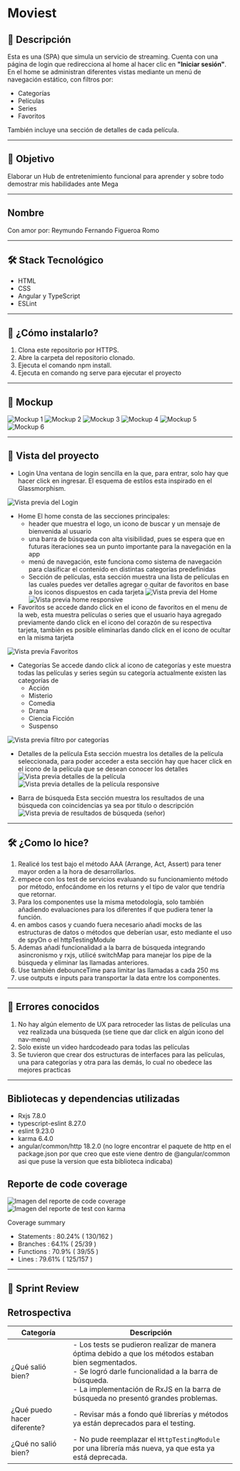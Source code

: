 # Moviest

## 📄 Descripción

Esta es una (SPA) que simula un servicio de streaming. Cuenta con una página de login que redirecciona al home al hacer clic en **"Iniciar sesión"**.  
En el home se administran diferentes vistas mediante un menú de navegación estático, con filtros por:

- Categorías
- Películas
- Series
- Favoritos  

También incluye una sección de detalles de cada película.

---

## 🎯 Objetivo

Elaborar un Hub de entretenimiento funcional para aprender y sobre todo demostrar mis habilidades ante Mega

---

## Nombre

Con amor por: Reymundo Fernando Figueroa Romo

---

## 🛠️ Stack Tecnológico

- HTML  
- CSS  
- Angular y TypeScript
- ESLint

---

## 🚀 ¿Cómo instalarlo?

1. Clona este repositorio por HTTPS.
2. Abre la carpeta del repositorio clonado.
3. Ejecuta el comando npm install.
4. Ejecuta en comando ng serve para ejecutar el proyecto

---

## 🎨 Mockup

![Mockup 1](./public/assets/images/mockup1.jpg)
![Mockup 2](./public/assets/images/mockup2.jpg)
![Mockup 3](./public/assets/images/mockup3.jpg)
![Mockup 4](./public/assets/images/Login-responsive.jpg)
![Mockup 5](./public/assets/images/peliculas-responsive.jpg)
![Mockup 6](./public/assets/images/detalles-responsive.jpg)

---

## 👀 Vista del proyecto

- Login
Una ventana de login sencilla en la que, para entrar, solo hay que hacer click en ingresar. El esquema de estilos esta inspirado en el Glassmorphism.

![Vista previa del Login](./public/assets/images/Captura-login.png)

- Home
El home consta de las secciones principales:
  - header que muestra el logo, un icono de buscar y un mensaje de bienvenida al usuario
  - una barra de búsqueda con alta visibilidad, pues se espera que en futuras iteraciones sea un
   punto importante para la navegación en la app
  - menú de navegación, este funciona como sistema de navegación para clasificar el contenido en distintas categorías predefinidas
  - Sección de películas, esta sección muestra una lista de películas en las cuales puedes ver detalles agregar o quitar de favoritos en base a los iconos    dispuestos en cada tarjeta
![Vista previa del Home](./public/assets/images/home-actualizado.png)
![Vista previa home responsive](./public/assets/images/captura-peliculas-responsive.png)
- Favoritos
se accede dando click en el icono de favoritos en el menu de la web, esta muestra películas o series que el usuario haya agregado previamente dando click en el icono del corazón de su respectiva tarjeta, también es posible eliminarlas dando click en el icono de ocultar en la misma tarjeta

![Vista previa Favoritos](./public/assets/images/favoritos-actualizado.png)

- Categorías
Se accede dando click al icono de categorías y este muestra todas las películas y series según su categoría
actualmente existen las categorías de
  - Acción
  - Misterio
  - Comedia
  - Drama
  - Ciencia Ficción
  - Suspenso

![Vista previa filtro por categorías](./public/assets/images/Captura-categorias.png)

- Detalles de la película
Esta sección muestra los detalles de la película seleccionada, para poder acceder a esta sección hay que hacer click en el icono de la película que se desean conocer los detalles
![Vista previa detalles de la película](./public/assets/images/movie-details-actualizada.png)
![Vista previa detalles de la película responsive](./public/assets/images/movie-details-responsive.png)

- Barra de búsqueda
Esta sección muestra los resultados de una búsqueda con coincidencias ya sea por titulo o descripción
![Vista previa de resultados de búsqueda (señor)](./public/assets/images/busqueda.png)

---

## 🛠️ ¿Como lo hice?

1. Realicé los test bajo el método AAA (Arrange, Act, Assert) para tener mayor orden a la hora de desarrollarlos.
2. empece con los test de servicios evaluando su funcionamiento método por método, enfocándome en los returns y el tipo de valor que tendría que retornar.
3. Para los componentes use la misma metodología, solo también añadiendo evaluaciones para los diferentes if que pudiera tener la función.
4. en ambos casos y cuando fuera necesario añadí mocks de las estructuras de datos o métodos que deberían usar, esto mediante el uso de spyOn o el httpTestingModule
5. Ademas añadí funcionalidad a la barra de búsqueda integrando asincronismo y rxjs, utilicé switchMap para manejar los pipe de la búsqueda y eliminar las llamadas anteriores.
6. Use también debounceTime para limitar las llamadas a cada 250 ms
7. use outputs e inputs para transportar la data entre los componentes.

---

## 🐞 Errores conocidos

1. No hay algún elemento de UX para retroceder las listas de películas una vez realizada una búsqueda (se tiene que dar click en algún icono del nav-menu)
2. Solo existe un video hardcodeado para todas las películas
3. Se tuvieron que crear dos estructuras de interfaces para las películas, una para categorías y otra para las demás, lo cual no obedece las mejores practicas

---

## Bibliotecas y dependencias utilizadas

- Rxjs 7.8.0
- typescript-eslint 8.27.0
- eslint 9.23.0
- karma 6.4.0
- angular/common/http 18.2.0 (no logre encontrar el paquete de http en el package.json por que creo que este viene dentro de @angular/common asi que puse la version que esta biblioteca indicaba)

## Reporte de code coverage

![Imagen del reporte de code coverage](./public/assets/images/code-covearge.png)
![Imagen del reporte de test con karma](./public/assets/images/code-covearge-karma.png)

 Coverage summary <br>
- Statements   : 80.24% ( 130/162 ) <br>
- Branches     : 64.1% ( 25/39 ) <br>
- Functions    : 70.9% ( 39/55 ) <br>
- Lines        : 79.61% ( 125/157 ) <br>

---

## 🔁 Sprint Review

## Retrospectiva

| Categoría               | Descripción                                                                                                                                              |
|-------------------------|----------------------------------------------------------------------------------------------------------------------------------------------------------|
| ¿Qué salió bien?        | - Los tests se pudieron realizar de manera óptima debido a que los métodos estaban bien segmentados. <br> - Se logró darle funcionalidad a la barra de búsqueda. <br> - La implementación de RxJS en la barra de búsqueda no presentó grandes problemas. |
| ¿Qué puedo hacer diferente? | - Revisar más a fondo qué librerías y métodos ya están deprecados para el testing.                                                                                 |
| ¿Qué no salió bien?     | - No pude reemplazar el `HttpTestingModule` por una librería más nueva, ya que esta ya está deprecada.                                                  |

